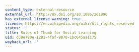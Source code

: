 ```yaml
---
content_type: external-resource
external_url: http://dx.doi.org/10.1086/261890
has_external_license_warning: true
license: https://en.wikipedia.org/wiki/All_rights_reserved
status: ''
title: Rules of Thumb for Social Learning
uid: d39e780e-1281-4faf-9070-1bc645aa1175
wayback_url: ''
---
```

